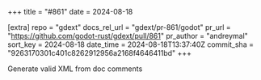 +++
title = "#861"
date = 2024-08-18

[extra]
repo = "gdext"
docs_rel_url = "gdext/pr-861/godot"
pr_url = "https://github.com/godot-rust/gdext/pull/861"
pr_author = "andreymal"
sort_key = 2024-08-18
date_time = 2024-08-18T13:37:40Z
commit_sha = "9263170301c401c8262912956a2168f4646411bd"
+++

Generate valid XML from doc comments
